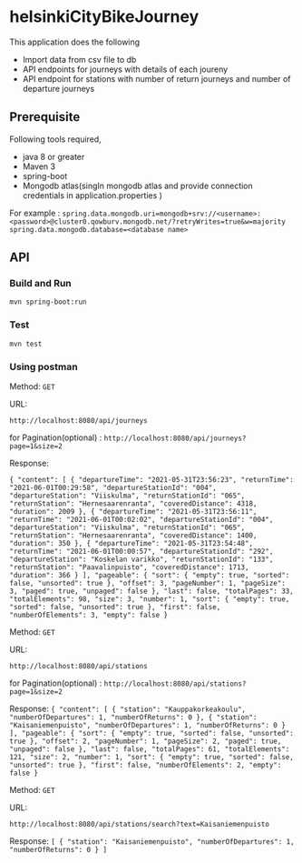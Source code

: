 # helsinkiCityBikeJourney

This application does the following
 * Import data from csv file to db
 * API endpoints for journeys with details of each joureny
 * API endpoint for stations with number of return journeys and number of departure journeys

## Prerequisite
Following tools required,
 * java 8 or greater
 * Maven 3
 * spring-boot
 * Mongodb atlas(singIn mongodb atlas and provide connection credentials in application.properties )

 For example : 
 ``
spring.data.mongodb.uri=mongodb+srv://<username>:<password>@cluster0.qowburv.mongodb.net/?retryWrites=true&w=majority
spring.data.mongodb.database=<database name>
``


  ## API 
  ### Build and Run
``
mvn spring-boot:run
``

### Test

``
mvn test 
``
### Using postman

Method: 
 ``
 GET
``

URL:

 ``
 http://localhost:8080/api/journeys
 ``

  for Pagination(optional) :
``
http://localhost:8080/api/journeys?page=1&size=2
``

Response:

``
{
    "content": [
        {
            "departureTime": "2021-05-31T23:56:23",
            "returnTime": "2021-06-01T00:29:58",
            "departureStationId": "004",
            "departureStation": "Viiskulma",
            "returnStationId": "065",
            "returnStation": "Hernesaarenranta",
            "coveredDistance": 4318,
            "duration": 2009
        },
        {
            "departureTime": "2021-05-31T23:56:11",
            "returnTime": "2021-06-01T00:02:02",
            "departureStationId": "004",
            "departureStation": "Viiskulma",
            "returnStationId": "065",
            "returnStation": "Hernesaarenranta",
            "coveredDistance": 1400,
            "duration": 350
        },
        {
            "departureTime": "2021-05-31T23:54:48",
            "returnTime": "2021-06-01T00:00:57",
            "departureStationId": "292",
            "departureStation": "Koskelan varikko",
            "returnStationId": "133",
            "returnStation": "Paavalinpuisto",
            "coveredDistance": 1713,
            "duration": 366
        }
    ],
    "pageable": {
        "sort": {
            "empty": true,
            "sorted": false,
            "unsorted": true
        },
        "offset": 3,
        "pageNumber": 1,
        "pageSize": 3,
        "paged": true,
        "unpaged": false
    },
    "last": false,
    "totalPages": 33,
    "totalElements": 98,
    "size": 3,
    "number": 1,
    "sort": {
        "empty": true,
        "sorted": false,
        "unsorted": true
    },
    "first": false,
    "numberOfElements": 3,
    "empty": false
}
``

Method: 
 ``
 GET
``

URL:

 ``
 http://localhost:8080/api/stations
 ``

 for Pagination(optional) :
``
http://localhost:8080/api/stations?page=1&size=2
``

Response:
``
{
    "content": [
        {
            "station": "Kauppakorkeakoulu",
            "numberOfDepartures": 1,
            "numberOfReturns": 0
        },
        {
            "station": "Kaisaniemenpuisto",
            "numberOfDepartures": 1,
            "numberOfReturns": 0
        }
    ],
    "pageable": {
        "sort": {
            "empty": true,
            "sorted": false,
            "unsorted": true
        },
        "offset": 2,
        "pageNumber": 1,
        "pageSize": 2,
        "paged": true,
        "unpaged": false
    },
    "last": false,
    "totalPages": 61,
    "totalElements": 121,
    "size": 2,
    "number": 1,
    "sort": {
        "empty": true,
        "sorted": false,
        "unsorted": true
    },
    "first": false,
    "numberOfElements": 2,
    "empty": false
}
``

Method: 
 ``
 GET
``

URL:

 ``
 http://localhost:8080/api/stations/search?text=Kaisaniemenpuisto
 ``

Response:
``
[
    {
        "station": "Kaisaniemenpuisto",
        "numberOfDepartures": 1,
        "numberOfReturns": 0
    }
]
``